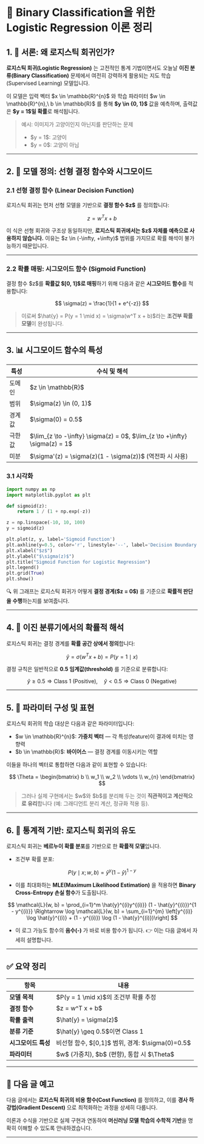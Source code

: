 

# 🧠 Binary Classification을 위한 Logistic Regression 이론 정리

## 1. 🚀 서론: 왜 로지스틱 회귀인가?

**로지스틱 회귀(Logistic Regression)** 는 고전적인 통계 기법이면서도 오늘날 **이진 분류(Binary Classification)** 문제에서 여전히 강력하게 활용되는 지도 학습(Supervised Learning) 모델입니다.

이 모델은 입력 벡터 \$x \in \mathbb{R}^{n}\$ 와 학습 파라미터 \$w \in \mathbb{R}^{n},\ b \in \mathbb{R}\$ 를 통해 **\$y \in {0, 1}\$** 값을 예측하며, 출력값은 **\$y = 1\$일 확률**로 해석됩니다.

> 예시: 이미지가 고양이인지 아닌지를 판단하는 문제
>
> * \$y = 1\$: 고양이
> * \$y = 0\$: 고양이 아님

---

## 2. 📐 모델 정의: 선형 결정 함수와 시그모이드

### 2.1 선형 결정 함수 (Linear Decision Function)

로지스틱 회귀는 먼저 선형 모델을 기반으로 **결정 함수 \$z\$** 를 정의합니다:

$$
z = w^T x + b
$$

이 식은 선형 회귀와 구조상 동일하지만, **로지스틱 회귀에서는 \$z\$ 자체를 예측으로 사용하지 않습니다.** 이유는 \$z \in (-\infty, +\infty)\$ 범위를 가지므로 확률 해석이 불가능하기 때문입니다.

---

### 2.2 확률 매핑: 시그모이드 함수 (Sigmoid Function)

결정 함수 \$z\$를 **확률값 $\[0, 1]\$로 매핑**하기 위해 다음과 같은 **시그모이드 함수**를 적용합니다:

$$
\sigma(z) = \frac{1}{1 + e^{-z}}
$$

> 이로써 \$\hat{y} = P(y = 1 \mid x) = \sigma(w^T x + b)\$라는 **조건부 확률 모델**이 완성됩니다.

---

## 3. 📊 시그모이드 함수의 특성

| 특성  | 수식 및 해석                                                                          |
| --- | -------------------------------------------------------------------------------- |
| 도메인 | \$z \in \mathbb{R}\$                                                             |
| 범위  | \$\sigma(z) \in (0, 1)\$                                                         |
| 경계값 | \$\sigma(0) = 0.5\$                                                              |
| 극한값 | \$\lim\_{z \to -\infty} \sigma(z) = 0\$, \$\lim\_{z \to +\infty} \sigma(z) = 1\$ |
| 미분  | \$\sigma'(z) = \sigma(z)(1 - \sigma(z))\$ (역전파 시 사용)                             |

### 3.1 시각화

```python
import numpy as np
import matplotlib.pyplot as plt

def sigmoid(z):
    return 1 / (1 + np.exp(-z))

z = np.linspace(-10, 10, 100)
y = sigmoid(z)

plt.plot(z, y, label='Sigmoid Function')
plt.axhline(y=0.5, color='r', linestyle='--', label='Decision Boundary ($z=0$)')
plt.xlabel("$z$")
plt.ylabel("$\sigma(z)$")
plt.title("Sigmoid Function for Logistic Regression")
plt.legend()
plt.grid(True)
plt.show()
```

🔍 위 그래프는 로지스틱 회귀가 어떻게 **결정 경계(\$z = 0\$)** 를 기준으로 **확률적 판단을 수행**하는지를 보여줍니다.

---

## 4. 🧠 이진 분류기에서의 확률적 해석

로지스틱 회귀는 결정 경계를 **확률 공간 상에서 정의**합니다:

$$
\hat{y} = \sigma(w^T x + b) = P(y=1 \mid x)
$$

결정 규칙은 일반적으로 **0.5 임계값(threshold)** 를 기준으로 분류합니다:

$$
\hat{y} \geq 0.5 \Rightarrow \text{Class 1 (Positive)}, \quad \hat{y} < 0.5 \Rightarrow \text{Class 0 (Negative)}
$$

---

## 5. 🔩 파라미터 구성 및 표현

로지스틱 회귀의 학습 대상은 다음과 같은 파라미터입니다:

* \$w \in \mathbb{R}^{n}\$: **가중치 벡터** — 각 특성(feature)이 결과에 미치는 영향력
* \$b \in \mathbb{R}\$: **바이어스** — 결정 경계를 이동시키는 역할

이들을 하나의 벡터로 통합하면 다음과 같이 표현할 수 있습니다:

$$
\Theta = 
\begin{bmatrix}
b \\
w_1 \\
w_2 \\
\vdots \\
w_{n}
\end{bmatrix}
$$

> 그러나 실제 구현에서는 \$w\$와 \$b\$를 분리해 두는 것이 **직관적이고 계산적으로 유리**합니다 (예: 그래디언트 분리 계산, 정규화 적용 등).

---

## 6. 📘 통계적 기반: 로지스틱 회귀의 유도

로지스틱 회귀는 **베르누이 확률 분포**를 기반으로 한 **확률적 모델**입니다.

* 조건부 확률 분포:

$$
P(y \mid x; w, b) = \hat{y}^y (1 - \hat{y})^{1 - y}
$$

* 이를 최대화하는 **MLE(Maximum Likelihood Estimation)** 을 적용하면 **Binary Cross-Entropy 손실 함수**가 도출됩니다.

$$
\mathcal{L}(w, b) = \prod_{i=1}^m \hat{y}^{(i)y^{(i)}} (1 - \hat{y}^{(i)})^{1 - y^{(i)}}
\Rightarrow \log \mathcal{L}(w, b) = \sum_{i=1}^{m} \left[y^{(i)} \log \hat{y}^{(i)} + (1 - y^{(i)}) \log (1 - \hat{y}^{(i)})\right]
$$

* 이 로그 가능도 함수의 **음수(-)** 가 바로 비용 함수가 됩니다.
  👉 이는 다음 글에서 자세히 설명합니다.

---

## ✅ 요약 정리

| 항목           | 내용                                          |
| ------------ | ------------------------------------------- |
| **모델 목적**    | \$P(y = 1 \mid x)\$의 조건부 확률 추정              |
| **결정 함수**    | \$z = w^T x + b\$                           |
| **확률 출력**    | \$\hat{y} = \sigma(z)\$                     |
| **분류 기준**    | \$\hat{y} \geq 0.5\$이면 Class 1              |
| **시그모이드 특성** | 비선형 함수, $\[0,1]\$ 범위, 경계: \$\sigma(0)=0.5\$ |
| **파라미터**     | \$w\$ (가중치), \$b\$ (편향), 통합 시 \$\Theta\$    |

---

## 📌 다음 글 예고

다음 글에서는 **로지스틱 회귀의 비용 함수(Cost Function)** 를 정의하고, 이를 **경사 하강법(Gradient Descent)** 으로 최적화하는 과정을 상세히 다룹니다.

이론과 수식을 기반으로 실제 구현과 연동하여 **머신러닝 모델 학습의 수학적 기반**을 명확히 이해할 수 있도록 안내하겠습니다.

---

